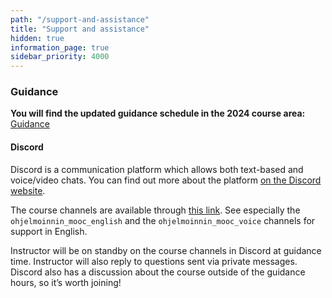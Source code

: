 ```yaml
---
path: "/support-and-assistance"
title: "Support and assistance"
hidden: true
information_page: true
sidebar_priority: 4000
---
```


### Guidance

**You will find the updated guidance schedule in the 2024 course area:** [Guidance](https://programming-24.mooc.fi/support-and-assistance)

#### Discord

Discord is a communication platform which allows both text-based and voice/video chats. You can find out more about the platform [on the Discord website](https://discord.com/).

The course channels are available through [this link](https://study.cs.helsinki.fi/discord/join/ohjelmoinnin_mooc). See especially the `ohjelmoinnin_mooc_english` and the `ohjelmoinnin_mooc_voice` channels for support in English.

Instructor will be on standby on the course channels in Discord at guidance time. Instructor will also reply to questions sent via private messages. Discord also has a discussion about the course outside of the guidance hours, so it’s worth joining!
